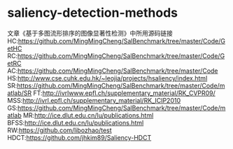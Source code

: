 # saliency-detection-methods
 文章《基于多图流形排序的图像显著性检测》中所用源码链接
HC:https://github.com/MingMingCheng/SalBenchmark/tree/master/Code/GetHC
RC:https://github.com/MingMingCheng/SalBenchmark/tree/master/Code/GetRC
AC:https://github.com/MingMingCheng/SalBenchmark/tree/master/Code
HS:http://www.cse.cuhk.edu.hk/~leojia/projects/hsaliency/index.html
SR:https://github.com/MingMingCheng/SalBenchmark/tree/master/Code/matlab/SR
FT:http://ivrlwww.epfl.ch/supplementary_material/RK_CVPR09/
MSS:http://ivrl.epfl.ch/supplementary_material/RK_ICIP2010
GS:https://github.com/MingMingCheng/SalBenchmark/tree/master/Code/matlab
MR:http://ice.dlut.edu.cn/lu/publications.html
BFSS:http://ice.dlut.edu.cn/lu/publications.html
RW:https://github.com/libozhao/test
HDCT:https://github.com/jhkim89/Saliency-HDCT
